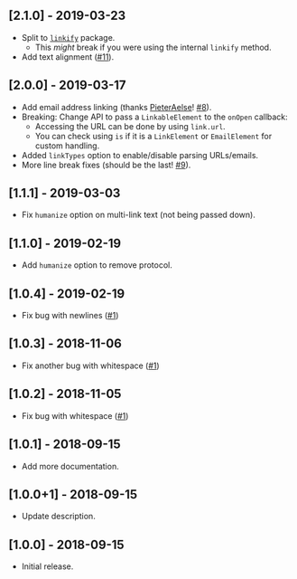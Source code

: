 ## [2.1.0] - 2019-03-23

- Split to [`linkify`](https://github.com/Cretezy/linkify) package.
  - This *might* break if you were using the internal `linkify` method.
- Add text alignment ([#11](https://github.com/Cretezy/flutter_linkify/issues/11)).

## [2.0.0] - 2019-03-17

- Add email address linking (thanks [PieterAelse](https://github.com/PieterAelse)! [#8](https://github.com/Cretezy/flutter_linkify/pull/8)).
- Breaking: Change API to pass a `LinkableElement` to the `onOpen` callback:
  - Accessing the URL can be done by using `link.url`.
  - You can check using `is` if it is a `LinkElement` or `EmailElement` for custom handling.
- Added `linkTypes` option to enable/disable parsing URLs/emails.
- More line break fixes (should be the last! [#9](https://github.com/Cretezy/flutter_linkify/issues/9)).

## [1.1.1] - 2019-03-03

- Fix `humanize` option on multi-link text (not being passed down).

## [1.1.0] - 2019-02-19

- Add `humanize` option to remove protocol.

## [1.0.4] - 2019-02-19

- Fix bug with newlines ([#1](https://github.com/Cretezy/flutter_linkify/issues/1))

## [1.0.3] - 2018-11-06

- Fix another bug with whitespace ([#1](https://github.com/Cretezy/flutter_linkify/issues/1))

## [1.0.2] - 2018-11-05

- Fix bug with whitespace ([#1](https://github.com/Cretezy/flutter_linkify/issues/1))

## [1.0.1] - 2018-09-15

- Add more documentation.

## [1.0.0+1] - 2018-09-15

- Update description.

## [1.0.0] - 2018-09-15

- Initial release.
